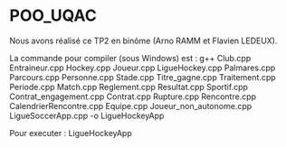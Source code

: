 # POO_UQAC

Nous avons réalisé ce TP2 en binôme (Arno RAMM et Flavien LEDEUX).

La commande pour compiler (sous Windows) est : g++ Club.cpp Entraineur.cpp Hockey.cpp Joueur.cpp LigueHockey.cpp Palmares.cpp Parcours.cpp Personne.cpp Stade.cpp Titre_gagne.cpp Traitement.cpp Periode.cpp Match.cpp Reglement.cpp Resultat.cpp Sportif.cpp Contrat_engagement.cpp Contrat.cpp Rupture.cpp Rencontre.cpp CalendrierRencontre.cpp Equipe.cpp Joueur_non_autonome.cpp LigueSoccerApp.cpp -o LigueHockeyApp

Pour executer : LigueHockeyApp
